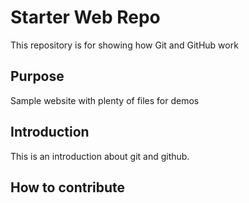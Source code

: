 # Starter Web Repo

This repository is for showing how Git and GitHub work

## Purpose

Sample website with plenty of files for demos

## Introduction

This is an introduction about git and github.

## How to contribute